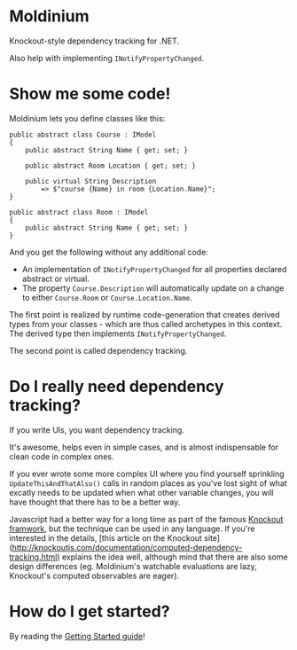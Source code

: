 Moldinium
=========

Knockout-style dependency tracking for .NET.

Also help with implementing `INotifyPropertyChanged`.

Show me some code!
==================

Moldinium lets you define classes like this:

```
public abstract class Course : IModel
{
    public abstract String Name { get; set; }

    public abstract Room Location { get; set; }

    public virtual String Description
        => $"course {Name} in room {Location.Name}";
}

public abstract class Room : IModel
{
    public abstract String Name { get; set; }
}
```

And you get the following without any additional code:

- An implementation of `INotifyPropertyChanged` for all properties declared abstract or virtual.
- The property `Course.Description` will automatically update on a change to either `Course.Room` or `Course.Location.Name`.

The first point is realized by runtime code-generation that creates derived types from
your classes - which are thus called archetypes in this context. The derived type then
implements `INotifyPropertyChanged`.

The second point is called dependency tracking.

Do I really need dependency tracking?
=====================================

If you write UIs, you want dependency tracking.

It's awesome, helps even in simple cases, and is almost indispensable for clean code in complex ones.

If you ever wrote some more complex UI where you find yourself sprinkling `UpdateThisAndThatAlso()`
calls in random places as you've lost sight of what excatly needs to be updated when
what other variable changes, you will have thought that there has to be a better way.

Javascript had a better way for a long time as part of the famous [Knockout framwork](http://knockoutjs.com/),
but the technique can be used in any language. If you're interested in the details,
[this article on the Knockout site] (http://knockoutjs.com/documentation/computed-dependency-tracking.html)
explains the idea well, although mind that there are also some design differences (eg. Moldinium's watchable
evaluations are lazy, Knockout's computed observables are eager).

How do I get started?
=====================

By reading the [Getting Started guide](https://github.com/jtheisen/moldinium/wiki/Getting-started)!
